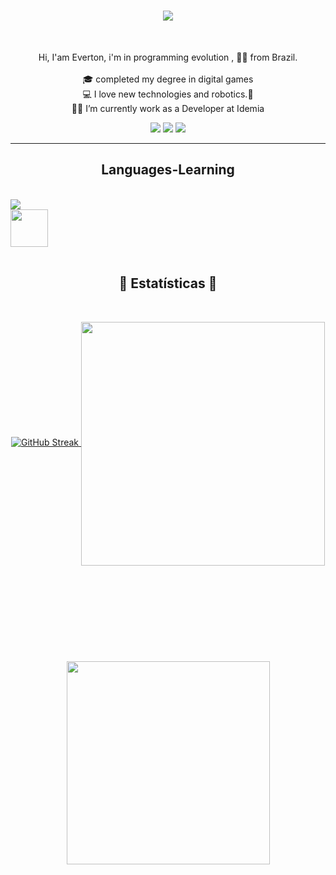 <h1 align="center">
  <a href="https://git.io/typing-svg">
    <img src="https://readme-typing-svg.herokuapp.com/?lines=Hi+There!+👋;+Myself+Everton+Heleno!;&center=true&size=30">
  </a>
</h1><br>
<!-- +++++++++++++++++++++++++++++++++++++++++++++++++++++++++++++++++++++++++++++++++++++++++++++++++++++++++++++++++++ -->
<p align="center">
  Hi,  I'am Everton, i'm in programming evolution , 👨‍💻 from Brazil. <br>
  <br>
  🎓 completed my degree in digital games <br>  
  💻 I love new technologies and robotics.🤖 <br>  
  🧑‍💼 I’m currently work as a Developer at Idemia <br>
</p>
<!-- ++++++++++++++++++++++++++++++++++++++++++++++++++++++++++++++++++++++++++++++++++++++++++++++++++++++++++++++++++ -->  
<div align="center"> 
  <a href="https://www.instagram.com/evertonhel/" target="_blank"><img src="https://img.shields.io/badge/-Instagram-%23E4405F?style=for-the-badge&logo=instagram&logoColor=white" target="_blank"></a>
  <a href="https://www.linkedin.com/in/everton-heleno-262a2852/" target="_blank"><img src="https://img.shields.io/badge/-LinkedIn-%230077B5?style=for-the-badge&logo=linkedin&logoColor=white" target="_blank"></a> 
  <a href="https://web.telegram.org/z/#906565245" target="_blank"><img src="https://img.shields.io/badge/Telegram-2CA5E0?style=for-the-badge&logo=telegram&logoColor=white" target="_blank" ></a>
</div> 
<!-- +++++++++++++++++++++++++++++++++++++++++++++++++++++++++++++++++++++++++++++++++++++++++++++++++++++++++++++++++++ -->
<hr>
  <h2 align="center"> Languages-Learning </h2> <br>
  <a href="https://skillicons.dev">
    <img src="https://skillicons.dev/icons?i=git,github,python,javascript,html,arduino,cpp,vscode" />
  </a>
 <!-- ++++++++++++++++++++++++++++++++++++++++++++++++++++++++++++++++++++++++++++++++++++++++++++++++++++++++++++++++++ -->
<div align="left">
  <img src="https://github.com/Everton-Hel/Everton-Hel/assets/77762930/1c0ed566-77ee-40cf-9bbb-46191d16ab12" width="60px" />
</div><br>
<!-- +++++++++++++++++++++++++++++++++++++++++++++++++++++++++++++++++++++++++++++++++++++++++++++++++++++++++++++++++++ -->
<h2 align="center">🚦 Estatísticas 🚦</h2>
<br>
<p align=center>
  <div align=center>
    <a href="https://git.io/streak-stats">
    <img src="https://streak-stats.demolab.com?user=Everton-Hel&theme=github-dark-dimmed&hide_border=true&border_radius=4.7&date_format=j%20M%5B%20Y%5D&mode=weekly" alt="GitHub Streak"/>  </a>
    <a href="https://github.com/Everton-Hel">
    <img align="center" width=390 src="https://github-readme-stats.vercel.app/api?username=Everton-Hel&show_icons=true&theme=dracula&border_color=61dafb&hide_border=true" />
    </a>
  </div> <br><br><br><br><br><br><br><br><br>
  <div align=center>
    <!-- <a href="https://github.com/anuraghazra/github-readme-stats"> -->
    <a href="https://github.com/Everton-Hel">
      <img width=325 align="center" src="https://github-readme-stats.vercel.app/api/top-langs/?username=Everton-Hel&hide=c%23,powershell,Mathematica,Ruby,Objective-C,Objective-C%2b%2b,Cuda&title_color=61dafb&text_color=ffffff&icon_color=61dafb&bg_color=20232a&langs_count=8&layout=compact&border_color=61dafb&hide_border=true" />
    </a>
  </div> <br> <br> <br>
<!-- +++++++++++++++++++++++++++++++++++++++++++++++++++++++++++++++++++++++++++++++++++++++++++++++++++++++++++++++++++ -->
<!-- CONHECIMENTO GERAL - FONTE DE PESQUISA - SITES UTILIZADOS
+
+ https://www.youtube.com/watch?v=oMFiGEZ6UlQ (como adicionar imagem no GH)
+ https://www.youtube.com/watch?v=UBAX-13g8OM&list=PLhkO7OMKgT_rqwGYldqcFxyN4yjFgmDh8 (curso rápido YouTube)
+ https://github.com/KushalTanna24/KushalTanna24/blob/main/README.md (Exemplo pesquisado)
+ https://docs.github.com/pt (Doc GH)
+ https://github.com/anuraghazra/github-readme-stats (Documentação GH)
+ https://skillicons.dev/ (Skill Icons)
+ https://github.com/tandpfun/skill-icons?tab=readme-ov-file#icons-list (Skill Icons GH)
+ https://emojipedia.org/travel-places (Emoji para pesquisar)
+ https://simpleicons.org/?q=prom (Imagens de Icones variados)
+ https://github.com/denvercoder1/github-readme-streak-stats (Ações pesquisa)
+
-->
<!-- +++++++++++++++++++++++++++++++++++++++++++++++++++++++++++++++++++++++++++++++++++++++++++++++++++++++++++++++++++ -->
